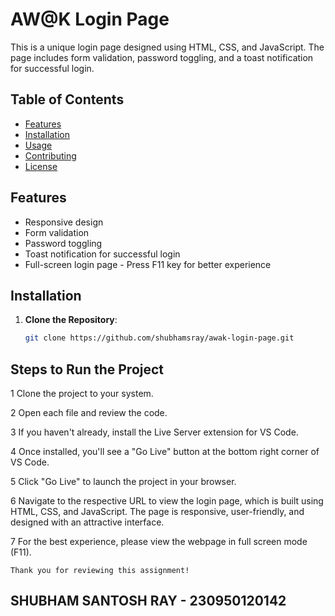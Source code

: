 # AW@K Login Page

This is a unique login page designed using HTML, CSS, and JavaScript. The page includes form validation, password toggling, and a toast notification for successful login.

## Table of Contents

- [Features](#features)
- [Installation](#installation)
- [Usage](#usage)
- [Contributing](#contributing)
- [License](#license)

## Features

- Responsive design
- Form validation
- Password toggling
- Toast notification for successful login
- Full-screen login page - Press F11 key for better experience 

## Installation

1. **Clone the Repository**:
   ```sh
   git clone https://github.com/shubhamsray/awak-login-page.git

## Steps to Run the Project
1 Clone the project to your system.

2 Open each file and review the code.

3 If you haven't already, install the Live Server extension for VS Code.

4 Once installed, you'll see a "Go Live" button at the bottom right corner of VS Code.

5 Click "Go Live" to launch the project in your browser.

6 Navigate to the respective URL to view the login page, which is built using HTML, CSS, and JavaScript. The page is responsive, user-friendly, and designed with an attractive interface.

7 For the best experience, please view the webpage in full screen mode (F11).

    Thank you for reviewing this assignment!

## SHUBHAM SANTOSH RAY - 230950120142